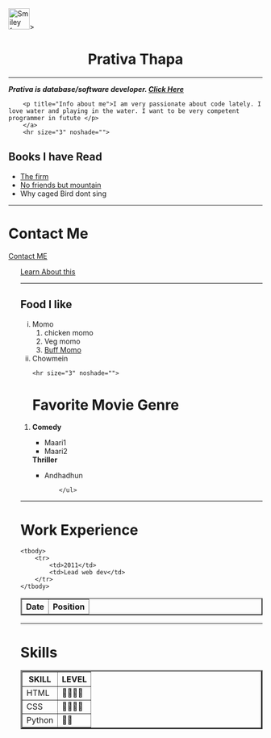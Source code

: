 <!DOCTYPE html>
<html lang="en">
    
<head>
    <meta charset="UTF-8">                  <!-- it is called unified  test format where it accepts text under this document -->
    <meta name="viewport" content="width=device-width, initial-scale=1.0"> 
    <meta http-equiv="X-UA-Compatible" content="ie=edge">
    <title>❤ Personal Site</title>
</head>

<body>
        <img src="C:\Users\Prativa thapa\Pictures\Linkedin\pyaro-4.jpg"alt="Smiley face" height="42" width="42">>
    <center>
        <h1>Prativa Thapa </h1>
        <hr size="3" noshade="">
           </center>                      <!-- Why is <center> red  -->
        <p><em><strong>
            Prativa is database/software developer.
         <a href="https://www.google.com/"> Click Here </a>
        </em></strong></p>
        

        <p title="Info about me">I am very passionate about code lately. I love water and playing in the water. I want to be very competent programmer in futute </p>
        </a>
        <hr size="3" noshade=""> 
<h2> Books I have Read</h2>
<ul>                                        <!--  bulleted List -->
   <li> <a href="https://stackoverflow.com/"> The firm</a> </li>
   <li> <a href="https://stackoverflow.com/"> No friends but mountain</a> </li>
   <li> Why caged Bird dont sing</li>
</ul>
<hr size="3" noshade="">

<h1>Contact Me</h1>
<a href="Hobbies.html"> Contact ME</a>          <!--Adding another HTML as link to open another HTMl page -->
<ol>
<a rel="Text" href="https://stackoverflow.com"> Learn About this </a>

<hr size="3" noshade="">

<h2>Food I like</h2>
<ol type="i">
    <li>Momo                                 <!-- how to nest/ create a sub division -->
        <ol>
        <li>chicken momo</li>
        <li> Veg momo</li>
        <li><a href="https://stackoverflow.com"> Buff Momo</a></li>
        </ol>
    </li>
    <li>Chowmein</li>                       <!-- OL= Ordered List -->

    <hr size="3" noshade="">

   <h1>Favorite Movie Genre</h1> 
</ol>
<ol>
       <li> <strong> Comedy</strong> </li>
  <ul> <li> Maari1</li>
       <li> Maari2</li>
</ul>
        <l1><strong>Thriller</strong></l1>
        <ul>
            <li>Andhadhun</li>
        
        </ul>
</ol>
<hr size="3" noshade="">

<h1> Work Experience</h1>
<table border="2">
    <thead>
        <tr>
          <th><strong>Date</strong></th>           <!-- Th is table head -->
          <th><strong>Position</strong></th>  
        </tr>                                       <!-- Tr is Table row  -->
    </thead>

    <tbody>
        <tr>
            <td>2011</td>
            <td>Lead web dev</td>
        </tr>
    </tbody>
</table>
<hr size="3" noshade="">
<h1>Skills</h1>
<table border="3">
<thead>
    <th><strong>SKILL</strong></th>
    <th><strong>LEVEL</strong></th>
</thead>
<tbody>
    <tr>
        <td>HTML</td>
        <td>🌟🌟🌟🌟</td>
    </tr>
    <tr>
        <td>CSS</td>
        <td>🌟🌟🌟🌟</td>
    </tr>
    <tr>
        <td>Python</td>
        <td>🌟🌟</td>
    
</tbody>
</table>

</body>

</html>

